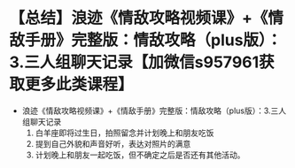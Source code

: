 # 【总结】浪迹《情敌攻略视频课》+《情敌手册》完整版：情敌攻略（plus版）：3.三人组聊天记录【加微信s957961获取更多此类课程】

-   浪迹《情敌攻略视频课》+《情敌手册》完整版：情敌攻略（plus版）：3.三人组聊天记录
    1.  白羊座即将过生日，拍照留念并计划晚上和朋友吃饭
    2.  提到自己外貌和声音好听，表达对照片的满意
    3.  计划晚上和朋友一起吃饭，但不确定之后是否还有其他活动。